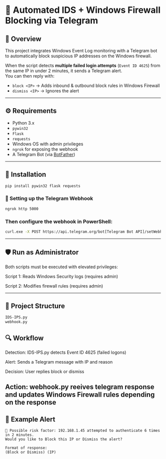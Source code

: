 # 🔐 Automated IDS + Windows Firewall Blocking via Telegram

## 📖 Overview
This project integrates Windows Event Log monitoring with a Telegram bot to automatically block suspicious IP addresses on the Windows firewall.

When the script detects **multiple failed login attempts** (`Event ID 4625`) from the same IP in under 2 minutes, it sends a Telegram alert.  
You can then reply with:

- `block <IP>` → Adds inbound & outbound block rules in Windows Firewall  
- `dismiss <IP>` → Ignores the alert  

---

## ⚙ Requirements
- Python 3.x  
- `pywin32`  
- `Flask`  
- `requests`  
- Windows OS with admin privileges  
- `ngrok` for exposing the webhook  
- A Telegram Bot (via [BotFather](https://t.me/BotFather))  

---

## 🚀 Installation
```bash
pip install pywin32 flask requests
```
### 📡 Setting up the Telegram Webhook
```bash
ngrok http 5000
```
### Then configure the webhook in PowerShell:
```bash
curl.exe -X POST https://api.telegram.org/bot[Telegram Bot API]/setWebhook -d url=[ngrok.app link]/[Telegram bot api]
```
---

## 🛡 Run as Administrator
Both scripts must be executed with elevated privileges:

Script 1: Reads Windows Security logs (requires admin)

Script 2: Modifies firewall rules (requires admin)

---
## 📂 Project Structure
```bash
IDS-IPS.py
webhook.py
```

## 🔍 Workflow
Detection: IDS-IPS.py detects Event ID 4625 (failed logons)

Alert: Sends a Telegram message with IP and reason

Decision: User replies block <IP> or dismiss <IP>

Action: webhook.py reeives telegram response and updates Windows Firewall rules depending on the response
---

## 📸 Example Alert
```vbnet
🚨 Possible risk factor: 192.168.1.45 attempted to authenticate 6 times in 2 minutes.
Would you like to Block this IP or Dismiss the alert?

Format of response:
(Block or Dismiss) (IP)
```






